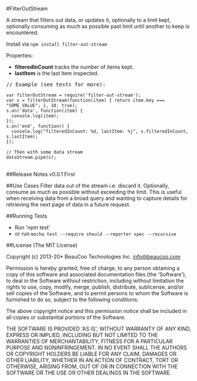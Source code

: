 #FilterOutStream

A stream that filters out data, or updates it, optionally to a limit kept, optionally consuming as much as
possible past limit until another to keep is encountered.

Install via <code>npm install filter-out-stream</code>

Properties:

* **filteredInCount** tracks the number of items kept.
* **lastItem** is the last item inspected.

<pre>
// Example (see tests for more):
<code>
var filterOutStream = require('filter-out-stream');
var s = filterOutStream(function(item) { return item.key === "SOME_VALUE"; }, 10, true);
s.on('data', function(item) {
  console.log(item);
});
s.on('end', function() {
  console.log("filteredInCount: %d, lastItem: %j", s.filteredInCount, s.lastItem);
});

// Then with some data stream
dataStream.pipe(s);
</code>
</pre>

##Release Notes
v0.0.1 First

##Use Cases
Filter data out of the stream i.e. discard it. Optionally, consume as much as possible without exceeding the limit.
This is useful when receiving data from a broad query and wanting to capture details for retrieving
the next page of data in a future request.

##Running Tests

* Run 'npm test'
* or run `mocha test --require should --reporter spec --recursive`

##License
(The MIT License)

Copyright (c) 2013-20* BeauCoo Technologies Inc. <info@beaucoo.com>

Permission is hereby granted, free of charge, to any person obtaining a copy of this software and associated documentation files (the 'Software'), to deal in the Software without restriction, including without limitation the rights to use, copy, modify, merge, publish, distribute, sublicense, and/or sell copies of the Software, and to permit persons to whom the Software is furnished to do so, subject to the following conditions:

The above copyright notice and this permission notice shall be included in all copies or substantial portions of the Software.

THE SOFTWARE IS PROVIDED 'AS IS', WITHOUT WARRANTY OF ANY KIND, EXPRESS OR IMPLIED, INCLUDING BUT NOT LIMITED TO THE WARRANTIES OF MERCHANTABILITY, FITNESS FOR A PARTICULAR PURPOSE AND NONINFRINGEMENT. IN NO EVENT SHALL THE AUTHORS OR COPYRIGHT HOLDERS BE LIABLE FOR ANY CLAIM, DAMAGES OR OTHER LIABILITY, WHETHER IN AN ACTION OF CONTRACT, TORT OR OTHERWISE, ARISING FROM, OUT OF OR IN CONNECTION WITH THE SOFTWARE OR THE USE OR OTHER DEALINGS IN THE SOFTWARE.

